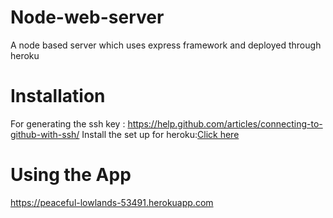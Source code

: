# Node-web-server
A node based server which uses express framework and deployed through heroku

Installation
===
 For generating the ssh key : <a href="https://help.github.com/articles/connecting-to-github-with-ssh/">https://help.github.com/articles/connecting-to-github-with-ssh/</a>
Install the set up for heroku:<a href="https://devcenter.heroku.com/articles/heroku-cli">Click here</a>
 
Using the App
===
<a href ="https://peaceful-lowlands-53491.herokuapp.com" > https://peaceful-lowlands-53491.herokuapp.com</a>

 
